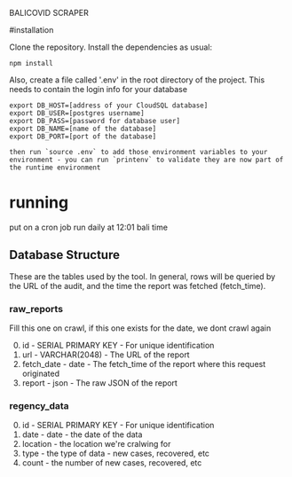 BALICOVID SCRAPER

#installation

Clone the repository. Install the dependencies as usual:

    npm install


Also, create a file called '.env' in the root directory of the project. This needs to contain the login info for your database

    export DB_HOST=[address of your CloudSQL database]
    export DB_USER=[postgres username]
    export DB_PASS=[password for database user]
    export DB_NAME=[name of the database]
    export DB_PORT=[port of the database]

    then run `source .env` to add those environment variables to your environment - you can run `printenv` to validate they are now part of the runtime environment 
    
# running

put on a cron job
run daily at 12:01 bali time


## Database Structure

These are the tables used by the tool. In general, rows will be queried by the URL of the audit, and the time the report was fetched (fetch_time).

### raw_reports
Fill this one on crawl,
if this one exists for the date, we dont crawl again

0. id - SERIAL PRIMARY KEY - For unique identification
1. url - VARCHAR(2048) - The URL of the report
2. fetch_date - date - The fetch_time of the report where this request originated
3. report - json - The raw JSON of the report


### regency_data

0. id - SERIAL PRIMARY KEY - For unique identification
1. date - date - the date of the data
2. location - the location we're cralwing for
3. type - the type of data - new cases, recovered, etc
4. count - the number of new cases, recovered, etc


